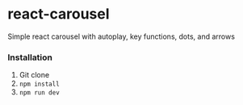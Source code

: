 # react-carousel
Simple react carousel with autoplay, key functions, dots, and arrows

### Installation
1. Git clone
2. ```npm install ```
3. ```npm run dev ```
